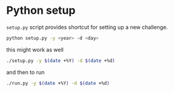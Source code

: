 # Python setup

`setup.py` script provides shortcut for setting up a new challenge.

```sh
python setup.py -y <year> -d <day>
```

this might work as well

```sh
./setup.py -y $(date +%Y) -d $(date +%d)
```

and then to run

```sh
./run.py -y $(date +%Y) -d $(date +%d)
```
